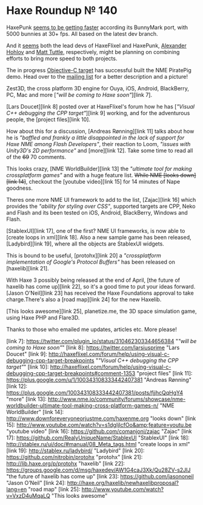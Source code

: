 [_template]: ../templates/roundup.html
# Haxe Roundup № 140

HaxePunk [seems to be getting faster][link 1] according its BunnyMark port, with 5000 bunnies at 30+ fps. All based on the latest dev branch.

And it [seems][link 2] both the lead devs of HaxeFlixel and HaxePunk, [Alexander Hohlov][link 3] and [Matt Tuttle][link 4], respectively, might be planning on combining efforts to bring more speed to both projects.

The in progress [Objective-C target][link 5] has successful built the NME PiratePig demo. Head over to the [mailing list][link 6] for a better description and a picture!

Zest3D, the cross platform 3D engine for Ouya, iOS, Android, BlackBerry, PC, Mac and more [*"will be coming to Haxe soon"*][link 7].

[Lars Doucet][link 8] posted over at HaxeFlixel's forum how he has [*"Visual C++ debugging the CPP target"*][link 9] working, and for the adventurous people, the [project files][link 10].

How about this for a discussion, [Andreas Rønning][link 11] talks about how he is *"baffled and frankly a little disappointed in the lack of support for Haxe NME among Flash Developers"*, their reaction to Loom, *"issues with Unity3D's 2D performance"* and [more][link 12]. Take some time to read all of the <s>69</s> 70 comments.

This looks crazy, [NME WorldBuilder][link 13] the *"ultimate tool for making crossplatform games"* and with a huge feature list. <s>While NME [looks down][link 14]</s>, checkout the [youtube video][link 15] for 14 minutes of Nape goodness.

Theres one more NME UI framework to add to the list, [Zajac][link 16] which provides the *"ability for styling over CSS"*, supported targets are CPP, Neko and Flash and its been tested on iOS, Android, BlackBerry, Windows and Flash.

[StablexUI][link 17], one of the first? NME UI frameworks, is now able to [create loops in xml][link 18]. Also a new sample game has been released, [Ladybird][link 19], where all the objects are StablexUI widgets.

This is bound to be useful, [protohx][link 20] a *"crossplatform implementation of Google's Protocol Buffers"* has been released on [haxelib][link 21].

With Haxe 3 possibly being released at the end of April, [the future of haxelib has come up][link 22], so it's a good time to put your ideas forward. [Jason O'Neil][link 23] has received the Haxe Foundations approval to take charge.There's also a [road map][link 24] for the new Haxelib.

[This looks awesome][link 25], planetize.me, the 3D space simulation game, using Haxe PHP and Flare3D.

Thanks to those who emailed me updates, articles etc. More please!

[link 1]: http://forum.haxepunk.com/index.php?topic=299.msg782#msg782 "seems to be getting faster"
[link 2]: https://twitter.com/teormech/status/311703760160317442 "seems"
[link 3]: https://twitter.com/teormech "Alexander Hohlov"
[link 4]: https://twitter.com/Matt_Tuttle "Matt Tuttle"
[link 5]: https://github.com/ralcr/haxe-objective-c-target "Objective-C target"
[link 6]: https://groups.google.com/forum/#!topic/haxelang/x3F4vCiaoWo "mailing list"
[link 7]: https://twitter.com/plugin_io/status/310462303344656384 "*"will be coming to Haxe soon"*"
[link 8]: https://twitter.com/larsiusprime "Lars Doucet"
[link 9]: http://haxeflixel.com/forum/help/using-visual-c-debugging-cpp-target-breakpoints "*"Visual C++ debugging the CPP target"*"
[link 10]: http://haxeflixel.com/forum/help/using-visual-c-debugging-cpp-target-breakpoints#comment-1353 "project files"
[link 11]: https://plus.google.com/u/1/100343108333442407381 "Andreas Rønning"
[link 12]: https://plus.google.com/100343108333442407381/posts/fjjhcQqHgY4 "more"
[link 13]: http://www.nme.io/community/forums/showcase/nme-worldbuilder-ultimate-tool-making-cross-platform-games-n/ "NME WorldBuilder"
[link 14]: http://www.downforeveryoneorjustme.com/haxenme.org "looks down"
[link 15]: http://www.youtube.com/watch?v=s1dgIjIcfOo&amp;feature=youtu.be "youtube video"
[link 16]: https://github.com/comanjoni/zajac "Zajac"
[link 17]: https://github.com/RealyUniqueName/StablexUI "StablexUI"
[link 18]: http://stablex.ru/ui/doc/#manual/08_Meta_tags.html "create loops in xml"
[link 19]: http://stablex.ru/ladybird/ "Ladybird"
[link 20]: https://github.com/nitrobin/protohx "protohx"
[link 21]: http://lib.haxe.org/p/protohx "haxelib"
[link 22]: https://groups.google.com/d/msg/haxedev/AW1G4caJ3Xk/Qu28ZV-s2JIJ "the future of haxelib has come up"
[link 23]: https://github.com/jasononeil "Jason O&#8217;Neil"
[link 24]: http://haxe.org/haxelib/newhaxelibproposal?lang=en "road map"
[link 25]: http://www.youtube.com/watch?v=VxzD4uMqaLQ "This looks awesome"

